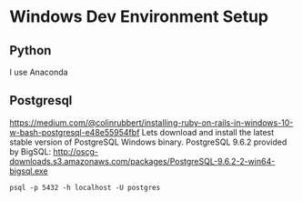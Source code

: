 # Windows Dev Environment Setup

## Python
I use Anaconda

## Postgresql
https://medium.com/@colinrubbert/installing-ruby-on-rails-in-windows-10-w-bash-postgresql-e48e55954fbf
Lets download and install the latest stable version of PostgreSQL Windows binary.
PostgreSQL 9.6.2 provided by BigSQL: http://oscg-downloads.s3.amazonaws.com/packages/PostgreSQL-9.6.2-2-win64-bigsql.exe 

```
psql -p 5432 -h localhost -U postgres
```
